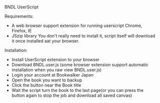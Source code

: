 BNDL UserScript

Requirements:
- A web browser support extension for running userscript
  Chrome, Firefox, IE
- JSzip library
  You don't really need to install it, script itself will download it once installed aat your browser.
  
Installation:
- Install UserScript extension to your browser
- Download BNDL.user.js (some browser extension support automatic installation when you raw view BNDL.user.js)
- Login your account at Bookwalker Japan
- Open the book you want to backup
- Click the button near the Book title
- Wait the script turn the book to the last page(or you can press the button again to stop the job and download all saved canvas)
